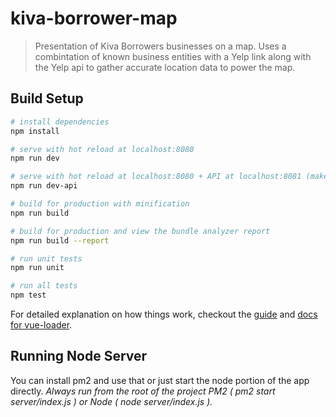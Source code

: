 # kiva-borrower-map

> Presentation of Kiva Borrowers businesses on a map. Uses a combintation of known business entities with a Yelp link along with the Yelp api to gather accurate location data to power the map.

## Build Setup

``` bash
# install dependencies
npm install

# serve with hot reload at localhost:8080
npm run dev

# serve with hot reload at localhost:8080 + API at localhost:8081 (make sure to install PM2 - npm install pm2 -g)
npm run dev-api

# build for production with minification
npm run build

# build for production and view the bundle analyzer report
npm run build --report

# run unit tests
npm run unit

# run all tests
npm test
```

For detailed explanation on how things work, checkout the [guide](http://vuejs-templates.github.io/webpack/) and [docs for vue-loader](http://vuejs.github.io/vue-loader).


## Running Node Server
You can install pm2 and use that or just start the node portion of the app directly.
_Always run from the root of the project PM2 ( pm2 start server/index.js ) or Node ( node server/index.js )._